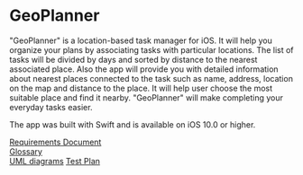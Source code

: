 # GeoPlanner
"GeoPlanner" is a location-based task manager for iOS. It will help you organize your plans by associating tasks with particular locations. The list of tasks will be divided by days and sorted by distance to the nearest associated place. Also the app will provide you with detailed information about nearest places connected to the task such as name, address, location on the map and distance to the place. It will help user choose the most suitable place and find it nearby. "GeoPlanner" will make completing your everyday tasks easier.

The app was built with Swift and is available on iOS 10.0 or higher.

[Requirements Document](https://github.com/polinadulko/GeoPlanner/blob/master/Documents/Requirements.md)  
[Glossary](https://github.com/polinadulko/GeoPlanner/blob/master/Glossary.md)  
[UML diagrams](https://github.com/polinadulko/GeoPlanner/tree/master/Diagrams)
[Test Plan](https://github.com/polinadulko/GeoPlanner/blob/master/Documents/TestPlan.md)

